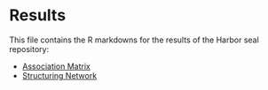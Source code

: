 # Results
This file contains the R markdowns for the results of the Harbor seal repository:
- [Association Matrix](https://github.com/bankheak/Dolphins/blob/main/results/Social_Associations.pdf)
- [Structuring Network](https://github.com/bankheak/Dolphins/blob/main/results/Network_Structure.pdf)
